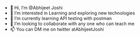 - 👋 Hi, I’m @Abhijeet Joshi
- 👀 I’m interested in Learning and exploring new technologies 
- 🌱 I’m currently learning API testing with postman
- 💞️ I’m looking to collaborate with any one who can teach me 
- 📫 You can DM me on twitter atAbhijeetJoshi

<!---
Abhijeetjoshi28/Abhijeetjoshi28 is a ✨ special ✨ repository because its `README.md` (this file) appears on your GitHub profile.
You can click the Preview link to take a look at your changes.
--->
